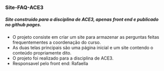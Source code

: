 <h3>Site-FAQ-ACE3</h3>
<h5>Site construido para a disciplina de ACE3, apenas front end e publicado no github pages.</h5>

<ul>
<li>O projeto consiste em criar um site para armazenar as perguntas feitas frequentementes a coordenação do curso.</li>
<li>As duas telas principais são uma página inicial e um site contendo o conteúdo propriamente dito. </li>
<li>O projeto foi realizado para a disciplina de ACE3. </li>
<li>Responsavel pelo front end: Rafaella</li>
</ul>

